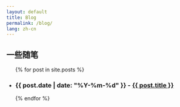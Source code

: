 ```yaml
---
layout: default
title: Blog
permalink: /blog/
lang: zh-cn
---
```


<h2>一些随笔</h2>

<ul>
  {% for post in site.posts %}
    <li>
      <h3>{{ post.date | date: "%Y-%m-%d" }} - <a href="{{ post.url }}">{{ post.title }}</a></h3>
    </li>
  {% endfor %}
</ul>
